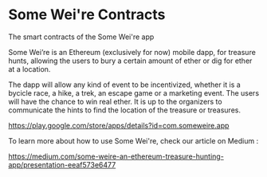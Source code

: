 # Some Wei're Contracts

The smart contracts of the Some Wei're app 

Some Wei’re is an Ethereum (exclusively for now) mobile dapp, for treasure hunts, allowing the users to bury a certain amount of ether or dig for ether at a location.

The dapp will allow any kind of event to be incentivized, whether it is a bycicle race, a hike, a trek, an escape game or a marketing event. The users will have the chance to win real ether. It is up to the organizers to communicate the hints to find the location of the treasure or treasures.

https://play.google.com/store/apps/details?id=com.someweire.app

To learn more about how to use Some Wei're, check our article on Medium : 

https://medium.com/some-weire-an-ethereum-treasure-hunting-app/presentation-eeaf573e6477
